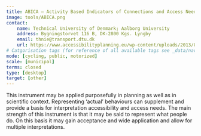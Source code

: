 ```yaml
---
title: ABICA – Activity Based Indicators of Connections and Access Needs
image: tools/ABICA.png 
contact:
    name: Technical University of Denmark; Aalborg University 
    address: Bygningstorvet 116 B, DK-2800 Kgs. Lyngby
    email: thnie@transport.dtu.dk
    url: https://www.accessibilityplanning.eu/wp-content/uploads/2013/01/4-ABICA-R.pdf 
# Catgorisation tags (for reference of all available tags see _data/navigation_tools.yml file):
mode: [cycling, public, motorized]
scale: [municipal]
terms: closed
type: [desktop]
target: [other]
---
```


This instrument may be applied purposefully in planning as well as in scientific context. Representing ‘actual’ behaviours can supplement and provide a basis for interpretation accessibility and access needs. The main strength of this instrument is that it may be said to represent what people do. On this basis it may gain acceptance and wide application and allow for multiple interpretations.